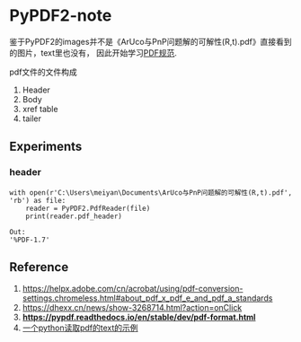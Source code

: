 # PyPDF2-note

鉴于PyPDF2的images并不是《ArUco与PnP问题解的可解性(R,t).pdf》直接看到的图片，text里也没有， 因此开始学习[PDF规范](#reference).

pdf文件的文件构成

1. Header
2. Body
3. xref table
4. tailer

## Experiments



### header

    with open(r'C:\Users\meiyan\Documents\ArUco与PnP问题解的可解性(R,t).pdf', 'rb') as file:
        reader = PyPDF2.PdfReader(file)
        print(reader.pdf_header)
    
    Out:
    '%PDF-1.7'

## <span id='reference'>Reference</span> 

1. https://helpx.adobe.com/cn/acrobat/using/pdf-conversion-settings.chromeless.html#about_pdf_x_pdf_e_and_pdf_a_standards
2. https://dhexx.cn/news/show-3268714.html?action=onClick
3. **https://pypdf.readthedocs.io/en/stable/dev/pdf-format.html**
4. [一个python读取pdf的text的示例](https://www.jb51.net/python/298351lkd.htm#_label3)